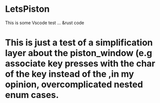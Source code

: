 # LetsPiston
This is some Vscode test ... &amp;rust code

# This is just a test of a simplification layer about the piston_window (e.g associate key presses with the char of the key instead of the ,in my opinion, overcomplicated nested enum cases. 
